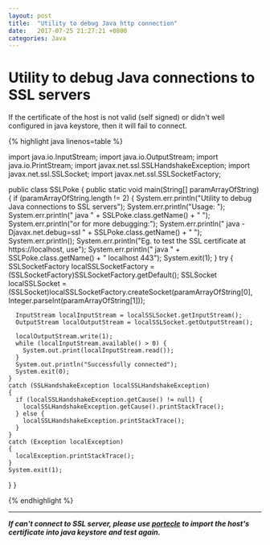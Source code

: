```yaml
---
layout: post
title:  "Utility to debug Java http connection"
date:   2017-07-25 21:27:21 +0800
categories: Java
---
```


# Utility to debug Java connections to SSL servers
If the certificate of the host is not valid (self signed) or didn't well configured in java keystore, then it will fail to connect.

{% highlight java linenos=table %}

import java.io.InputStream;
import java.io.OutputStream;
import java.io.PrintStream;
import javax.net.ssl.SSLHandshakeException;
import javax.net.ssl.SSLSocket;
import javax.net.ssl.SSLSocketFactory;

public class SSLPoke
{
  public static void main(String[] paramArrayOfString)
  {
    if (paramArrayOfString.length != 2)
    {
      System.err.println("Utility to debug Java connections to SSL servers");
      System.err.println("Usage: ");
      System.err.println("  java " + SSLPoke.class.getName() + " <host> <port>");
      System.err.println("or for more debugging:");
      System.err.println("  java -Djavax.net.debug=ssl " + SSLPoke.class.getName() + " <host> <port>");
      System.err.println();
      System.err.println("Eg. to test the SSL certificate at https://localhost, use");
      System.err.println("  java " + SSLPoke.class.getName() + " localhost 443");
      System.exit(1);
    }
    try
    {
      SSLSocketFactory localSSLSocketFactory = (SSLSocketFactory)SSLSocketFactory.getDefault();
      SSLSocket localSSLSocket = (SSLSocket)localSSLSocketFactory.createSocket(paramArrayOfString[0], Integer.parseInt(paramArrayOfString[1]));
      
      InputStream localInputStream = localSSLSocket.getInputStream();
      OutputStream localOutputStream = localSSLSocket.getOutputStream();
      
      localOutputStream.write(1);
      while (localInputStream.available() > 0) {
        System.out.print(localInputStream.read());
      }
      System.out.println("Successfully connected");
      System.exit(0);
    }
    catch (SSLHandshakeException localSSLHandshakeException)
    {
      if (localSSLHandshakeException.getCause() != null) {
        localSSLHandshakeException.getCause().printStackTrace();
      } else {
        localSSLHandshakeException.printStackTrace();
      }
    }
    catch (Exception localException)
    {
      localException.printStackTrace();
    }
    System.exit(1);
  }
}

{% endhighlight %}

----------

***If can't connect to SSL server, please use [portecle](http://portecle.sourceforge.net/ "portecle") to import the host's certificate into java keystore and test again.***
